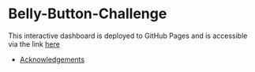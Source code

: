 # Belly-Button-Challenge
This interactive dashboard is deployed to GitHub Pages and is accessible via the link [here](https://olufemi-olarewaju.github.io/belly-button-challenge/)

- [Acknowledgements](#acknowledgements)